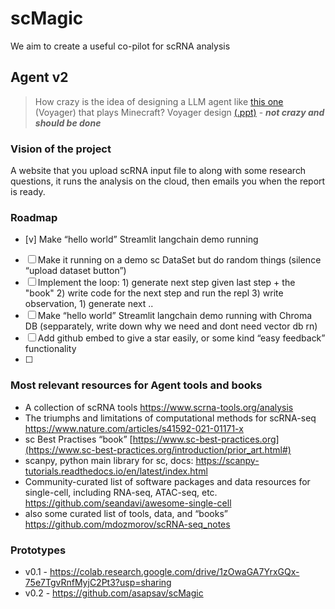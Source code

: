 # scMagic
We aim to create a useful co-pilot for scRNA analysis

## Agent v2

> How crazy is the idea of designing a LLM agent like [this one](https://github.com/MineDojo/Voyager) (Voyager) that plays Minecraft? Voyager design [(.ppt)](https://drive.google.com/file/d/12VDQzaOynBKROvpaJdsoWYCJW_XLE7Nx/view) - ***not crazy and should be done***

### Vision of the project

A website that you upload scRNA input file to along with some research questions, it runs the analysis on the cloud, then emails you when the report is ready.

### Roadmap

- [v]  Make “hello world” Streamlit langchain demo running
- [ ]  Make it running on a demo sc DataSet but do random things (silence “upload dataset button”)
- [ ]  Implement the loop: 1) generate next step given last step + the "book" 2) write code for the next step and run the repl 3) write observation, 1) generate next ..
- [ ]  Make “hello world” Streamlit langchain demo running with Chroma DB (sepparately, write down why we need and dont need vector db rn)
- [ ]  Add github embed to give a star easily, or some kind “easy feedback” functionality
- [ ]  

### Most relevant resources for Agent tools and books

- A collection of  scRNA tools https://www.scrna-tools.org/analysis
- The triumphs and limitations of computational methods for scRNA-seq https://www.nature.com/articles/s41592-021-01171-x
- sc Best Practises “book” [https://www.sc-best-practices.org](https://www.sc-best-practices.org/introduction/prior_art.html#)
- scanpy, python main library for sc, docs: https://scanpy-tutorials.readthedocs.io/en/latest/index.html
- Community-curated list of software packages and data resources for single-cell, including RNA-seq, ATAC-seq, etc. https://github.com/seandavi/awesome-single-cell
- also some curated list of tools, data, and “books” https://github.com/mdozmorov/scRNA-seq_notes

### Prototypes

- v0.1 -  https://colab.research.google.com/drive/1zOwaGA7YrxGQx-75e7TgvRnfMyjC2Pt3?usp=sharing
- v0.2 -  https://github.com/asapsav/scMagic
